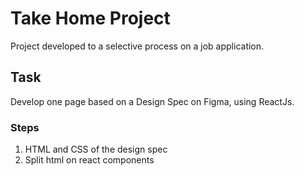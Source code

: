 # Take Home Project

Project developed to a selective process on a job application.

## Task 

Develop one page based on a Design Spec on Figma, using ReactJs.

### Steps

1. HTML and CSS of the design spec
2. Split html on react components